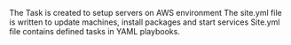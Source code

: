 The Task is created to setup servers on AWS environment
The site.yml file is written to update machines, install packages and start services
Site.yml file contains defined tasks in YAML playbooks.
